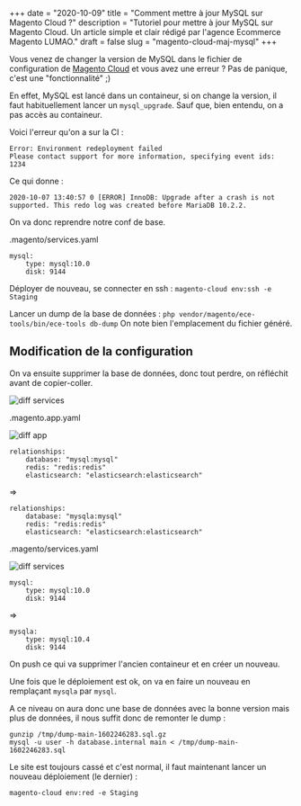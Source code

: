 +++
date = "2020-10-09"
title = "Comment mettre à jour MySQL sur Magento Cloud ?"
description = "Tutoriel pour mettre à jour MySQL sur Magento Cloud. Un article simple et clair rédigé par l'agence Ecommerce Magento LUMAO."
draft = false
slug = "magento-cloud-maj-mysql"
+++

Vous venez de changer la version de MySQL dans le fichier de configuration de [Magento Cloud](/ecommerce/hebergement/)
et vous avez une erreur ? Pas de panique, c'est une "fonctionnalité" ;)

En effet, MySQL est lancé dans un containeur, si on change la version, il faut habituellement lancer un `mysql_upgrade`.
Sauf que, bien entendu, on a pas accès au containeur.

Voici l'erreur qu'on a sur la CI :

```
Error: Environment redeployment failed
Please contact support for more information, specifying event ids: 1234
```

Ce qui donne :

```
2020-10-07 13:40:57 0 [ERROR] InnoDB: Upgrade after a crash is not supported. This redo log was created before MariaDB 10.2.2.
```

On va donc reprendre notre conf de base.

.magento/services.yaml

```
mysql:
    type: mysql:10.0
    disk: 9144
```

Déployer de nouveau, se connecter en ssh : `magento-cloud env:ssh -e Staging`

Lancer un dump de la base de données : `php vendor/magento/ece-tools/bin/ece-tools db-dump`
On note bien l'emplacement du fichier généré.

## Modification de la configuration

On va ensuite supprimer la base de données, donc tout perdre, on réfléchit avant de copier-coller.

![diff services](/images/27/diff.png)

.magento.app.yaml

![diff app](/images/27/diff-app.png)

```
relationships:
    database: "mysql:mysql"
    redis: "redis:redis"
    elasticsearch: "elasticsearch:elasticsearch"
```

=>

```
relationships:
    database: "mysqla:mysql"
    redis: "redis:redis"
    elasticsearch: "elasticsearch:elasticsearch"
```

.magento/services.yaml

![diff services](/images/27/diff-services.png)

```
mysql:
    type: mysql:10.0
    disk: 9144
```

=>

```
mysqla:
    type: mysql:10.4
    disk: 9144
```

On push ce qui va supprimer l'ancien containeur et en créer un nouveau.

Une fois que le déploiement est ok, on va en faire un nouveau en remplaçant `mysqla` par `mysql`.

A ce niveau on aura donc une base de données avec la bonne version mais plus de données, il nous suffit donc de remonter le dump :

```
gunzip /tmp/dump-main-1602246283.sql.gz
mysql -u user -h database.internal main < /tmp/dump-main-1602246283.sql
```

Le site est toujours cassé et c'est normal, il faut maintenant lancer un nouveau déploiement (le dernier) :

```
magento-cloud env:red -e Staging
```
